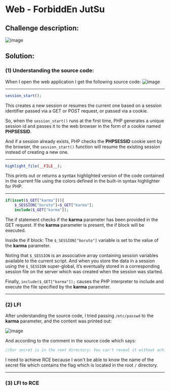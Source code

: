 # Web - ForbiddEn JutSu

## Challenge description:

![image](https://user-images.githubusercontent.com/70543460/209949450-0119cb60-c0d1-4016-8b2a-42d2b3709560.png)


## Solution:

### (1) Understanding the source code:

When I open the web application I get the following source code:
![image](https://user-images.githubusercontent.com/70543460/209949580-592a3ee7-08b0-4e8e-9c4d-cc5b4d638ad4.png)

----------

```php
session_start();
```
This creates a new session or resumes the current one based on a session identifier passed via a GET or POST request, or passed via a cookie.

So, when the ```session_start()``` runs at the first time, PHP generates a unique session id and passes it to the web browser in the form of a cookie named **PHPSESSID**.

And if a session already exists, PHP checks the **PHPSESSID** cookie sent by the browser, the ```session_start()``` function will resume the existing session instead of creating a new one.

----------

```php
highlight_file(__FILE__);
```
This prints out or returns a syntax highlighted version of the code contained in the current file using the colors defined in the built-in syntax highlighter for PHP.

----------

```php
if(isset($_GET["karma"])){
    $_SESSION["boruto"]=$_GET["karma"];
    include($_GET["karma"]);
```
The if statement checks if the **karma** parameter has been provided in the GET request. If the **karma** parameter is present, the if block will be executed.

Inside the if block: The ```$_SESSION["boruto"]``` variable is set to the value of the **karma** parameter.

Noting that ```$_SESSION``` is an associative array containing session variables available to the current script. And when you store the data in a session using the ```$_SESSION``` super-global, it’s eventually stored in a corresponding session file on the server which was created when the session was started.

Finally, ```include($_GET["karma"]);``` causes the PHP interpreter to include and execute the file specified by the **karma** parameter.

----------

### (2) LFI

After understanding the source code, I tried passing ``/etc/passwd`` to the **karma** parameter, and the content was printed out:

![image](https://user-images.githubusercontent.com/70543460/209953379-8fa8cb4f-854d-488d-bb8e-7c8c61daccbd.png)

And according to the comment in the source code which says:
```php
//Our secret is in the root directory; You can't reveal it without achieving RCE Jutsu ;)
```
I need to achieve RCE because I won't be able to know the name of the secret file which contains the flag which is located in the root ``/`` directory.

----------

### (3) LFI to RCE
